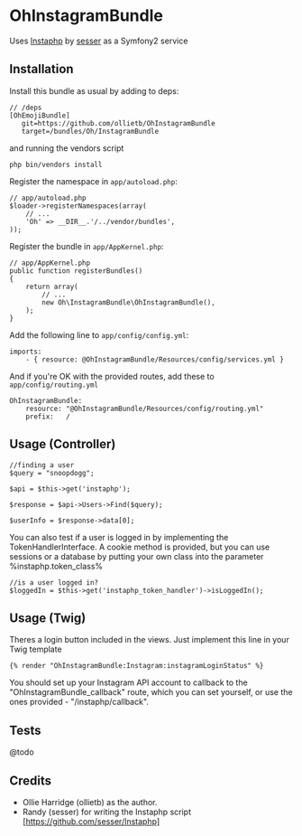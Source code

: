 OhInstagramBundle
=================

Uses [Instaphp](https://github.com/sesser/Instaphp) by [sesser](https://github.com/sesser) as a Symfony2 service

Installation
------------

Install this bundle as usual by adding to deps:

	// /deps
	[OhEmojiBundle]
	   git=https://github.com/ollietb/OhInstagramBundle
	   target=/bundles/Oh/InstagramBundle

and running the vendors script

    php bin/vendors install

Register the namespace in `app/autoload.php`:

    // app/autoload.php
    $loader->registerNamespaces(array(
        // ...
        'Oh' => __DIR__.'/../vendor/bundles',
    ));

Register the bundle in `app/AppKernel.php`:

    // app/AppKernel.php
    public function registerBundles()
    {
        return array(
            // ...
            new Oh\InstagramBundle\OhInstagramBundle(),
        );
    }

Add the following line to `app/config/config.yml`:

	imports:
		- { resource: @OhInstagramBundle/Resources/config/services.yml }

And if you're OK with the provided routes, add these to `app/config/routing.yml`

    OhInstagramBundle:
        resource: "@OhInstagramBundle/Resources/config/routing.yml"
        prefix:   /

Usage (Controller)
------------

    //finding a user
    $query = "snoopdogg";

    $api = $this->get('instaphp');
		
    $response = $api->Users->Find($query);

    $userInfo = $response->data[0];

You can also test if a user is logged in by implementing the 
TokenHandlerInterface. A cookie method is provided, but you can use sessions or 
a database by putting your own class into the parameter %instaphp.token_class%

    //is a user logged in?
    $loggedIn = $this->get('instaphp_token_handler')->isLoggedIn();

Usage (Twig)
------------

Theres a login button included in the views. Just implement this line in your
Twig template

    {% render "OhInstagramBundle:Instagram:instagramLoginStatus" %}

You should set up your Instagram API account to callback to the
"OhInstagramBundle_callback" route, which you can set yourself, or use the ones
provided - "/instaphp/callback".

Tests
-------

@todo

Credits
-------

* Ollie Harridge (ollietb) as the author.
* Randy (sesser) for writing the Instaphp script [https://github.com/sesser/Instaphp]